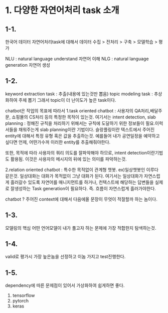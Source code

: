 # 1. 다양한 자연어처리 task 소개
## 1-1.
한국어 데이터 자연어처리task에 대해서 
데이터 수집 > 전처리 > 구축 > 모델학습 > 평가 


NLU : natural language understand 자연어 이해
NLG : natural language generation 자연어 생성

## 1-2.
keyword extraction task : 추출(내용에 있는것만 뽑음)
topic modeling task : 추상화하여 주체 뽑기
그래서 topic이 더 난이도가 높은 task이다.

chatbot은 작업의 목표에 따라서 
1.task oriented chatbot : 사용자의 QA처리,배달주문, 쇼핑몰의 CS처리 등의 특정한 목적이 있는것. 여기서는 intent detection, slab planning : 정해진 규칙을 처리하기 위해서는 규칙에 도달하기 위한 정보들이 필요.이럭서들을 채워주는게 slab planning이란 기법이다.
슬랑플링이란 텍스트에서 주어진 entity에 대해서 특정 유형 혹은 값을 추출하는것.
예를들어 내가 공연일정을 예약하고 싶다면 언제, 어떤가수꺼 이러한 entity를 추출해줘야한다.

또한, 목적에 따라 사용자의 쿼리 의도를 잘파악해야 하므로, intent detection이란기법도 활용됨. 이것은 사용자의 메시지의 뒤에 있는 의미를 파악하는것.

2.relation oriented chatbot : 특수한 목적없이 관계형 챗봇. ex)일상챗봇인 이루다 같은것. 일상대화는 대화가 목적없이 그냥 대화가 된다. 여기서는 일상대화가 자연스럽게 흘러갈수 있도록 자연어를 매니지먼트를 하거나, 컨텍스트에 해당하는 답변들을 실제로 잘생성하는 Task generation이 필요하다. 즉. 흐름이 자연스럽게 흘러가야한다.

chatbot ? 주어진 context에 대해서 다음에올 문장이 무엇이 적절할까 하는 놈이다.
## 1-3.
모델링의 핵심  어떤 언어모델이 내가 풀고자 하는 문제에 가장 적합한지 탐색하는것.

## 1-4.
valid로 평가시 가장 높은놈을 선정하고 이놈 가지고 test진행한다.

## 1-5. 
dependency에 따른 문제점이 있어서 가상화하여 쉽게하면 좋다.
1. tensorflow
2. pytorch
3. keras
